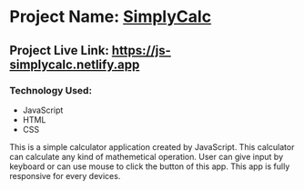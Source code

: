 # Project Name: [SimplyCalc](https://js-simplycalc.netlify.app)

## Project Live Link: https://js-simplycalc.netlify.app

### Technology Used:
- JavaScript
- HTML
- CSS

<p>
This is a simple calculator application created by JavaScript. This calculator can calculate any kind of mathemetical operation. User can give input by keyboard or can use mouse to click the button of this app. This app is fully responsive for every devices.
</p>